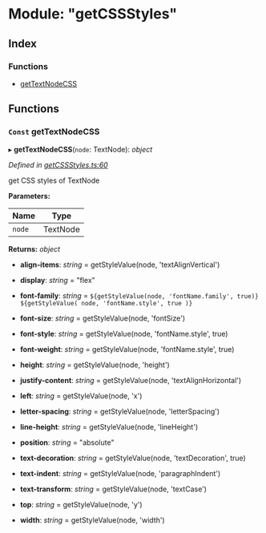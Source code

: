 
# Module: "getCSSStyles"

## Index

### Functions

* [getTextNodeCSS](_getcssstyles_.md#const-gettextnodecss)

## Functions

### `Const` getTextNodeCSS

▸ **getTextNodeCSS**(`node`: TextNode): *object*

*Defined in [getCSSStyles.ts:60](https://github.com/figma-plugin-helper-functions/figma-plugin-helpers/blob/ce391e7/src/helpers/getCSSStyles.ts#L60)*

 get CSS styles of TextNode

**Parameters:**

Name | Type |
------ | ------ |
`node` | TextNode |

**Returns:** *object*

* **align-items**: *string* = getStyleValue(node, 'textAlignVertical')

* **display**: *string* = "flex"

* **font-family**: *string* = `${getStyleValue(node, 'fontName.family', true)} ${getStyleValue(
			node,
			'fontName.style',
			true
		)}`

* **font-size**: *string* = getStyleValue(node, 'fontSize')

* **font-style**: *string* = getStyleValue(node, 'fontName.style', true)

* **font-weight**: *string* = getStyleValue(node, 'fontName.style', true)

* **height**: *string* = getStyleValue(node, 'height')

* **justify-content**: *string* = getStyleValue(node, 'textAlignHorizontal')

* **left**: *string* = getStyleValue(node, 'x')

* **letter-spacing**: *string* = getStyleValue(node, 'letterSpacing')

* **line-height**: *string* = getStyleValue(node, 'lineHeight')

* **position**: *string* = "absolute"

* **text-decoration**: *string* = getStyleValue(node, 'textDecoration', true)

* **text-indent**: *string* = getStyleValue(node, 'paragraphIndent')

* **text-transform**: *string* = getStyleValue(node, 'textCase')

* **top**: *string* = getStyleValue(node, 'y')

* **width**: *string* = getStyleValue(node, 'width')
